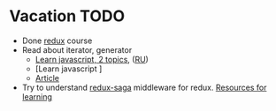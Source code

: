 # Vacation TODO

* Done [redux](https://egghead.io/courses/getting-started-with-redux) course
* Read about iterator, generator
  * [Learn javascript, 2 topics](https://javascript.info/generators-iterators), ([RU](https://learn.javascript.ru/generators-iterators))
  * [Learn javascript ]
  * [Article](https://nickbulljs.medium.com/%D0%B7%D0%B0%D1%87%D0%B5%D0%BC-%D0%BE%D0%BD%D0%B8-%D0%BD%D1%83%D0%B6%D0%BD%D1%8B-%D0%B2-javascript-symbol-iterator-generator-d5d186b4f1bd)
* Try to understand [redux-saga](https://redux-saga.js.org/) middleware for redux. [Resources for learning](https://redux-saga.js.org/docs/ExternalResources.html)
